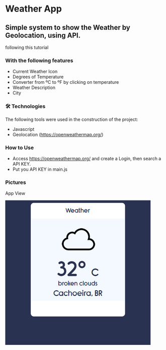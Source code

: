 # Weather App
## Simple system to show the Weather by Geolocation, using API.



following this tutorial
### With the following features

* Current Weather Icon
* Degrees of Temperature
* Converter from ºC to ºF by clicking on temperature
* Weather Description
* City

### 🛠 Technologies

The following tools were used in the construction of the project:

* Javascript
* Geolocation (https://openweathermap.org/)

### How to Use

* Access https://openweathermap.org/ and create a Login, then search a API KEY.
* Put you API KEY in main.js  

### Pictures 
  App View


  <img alt="Weather App" title="#Weather App" src="images/weather-app.png" />

